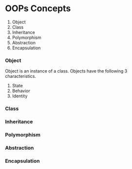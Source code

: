 # OOPs Concepts

1. Object
2. Class
3. Inheritance
4. Polymorphism
5. Abstraction
6. Encapsulation



### Object
Object is an instance of a class. Objects have the following 3 characteristics.
1. State 
2. Behavior
3. Identity


### Class

### Inheritance

### Polymorphism

### Abstraction

### Encapsulation